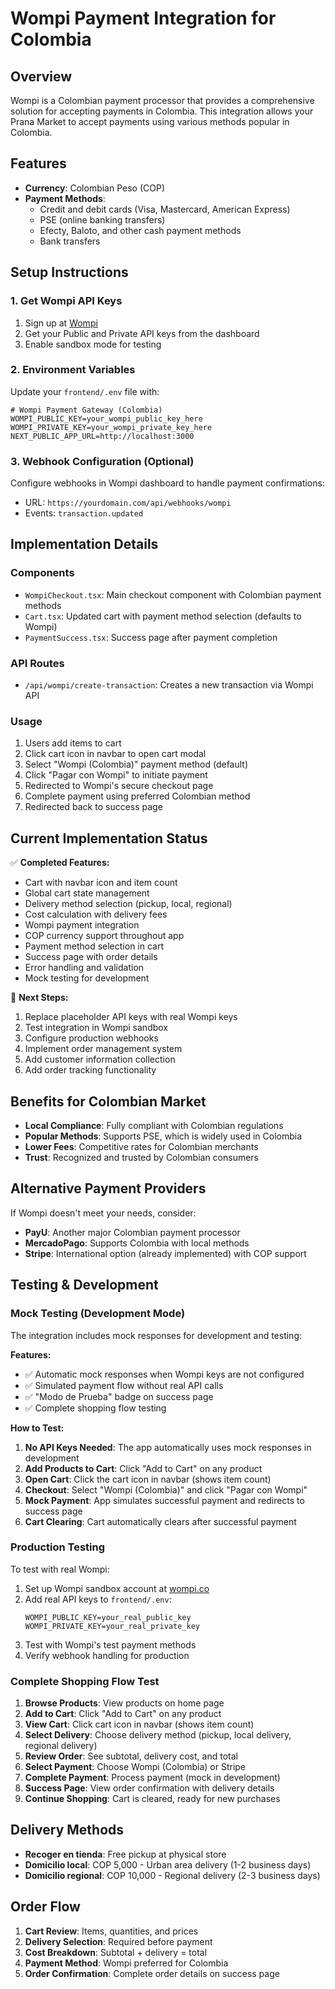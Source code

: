 # Wompi Payment Integration for Colombia

## Overview
Wompi is a Colombian payment processor that provides a comprehensive solution for accepting payments in Colombia. This integration allows your Prana Market to accept payments using various methods popular in Colombia.

## Features
- **Currency**: Colombian Peso (COP)
- **Payment Methods**:
  - Credit and debit cards (Visa, Mastercard, American Express)
  - PSE (online banking transfers)
  - Efecty, Baloto, and other cash payment methods
  - Bank transfers

## Setup Instructions

### 1. Get Wompi API Keys
1. Sign up at [Wompi](https://wompi.co/)
2. Get your Public and Private API keys from the dashboard
3. Enable sandbox mode for testing

### 2. Environment Variables
Update your `frontend/.env` file with:
```
# Wompi Payment Gateway (Colombia)
WOMPI_PUBLIC_KEY=your_wompi_public_key_here
WOMPI_PRIVATE_KEY=your_wompi_private_key_here
NEXT_PUBLIC_APP_URL=http://localhost:3000
```

### 3. Webhook Configuration (Optional)
Configure webhooks in Wompi dashboard to handle payment confirmations:
- URL: `https://yourdomain.com/api/webhooks/wompi`
- Events: `transaction.updated`

## Implementation Details

### Components
- `WompiCheckout.tsx`: Main checkout component with Colombian payment methods
- `Cart.tsx`: Updated cart with payment method selection (defaults to Wompi)
- `PaymentSuccess.tsx`: Success page after payment completion

### API Routes
- `/api/wompi/create-transaction`: Creates a new transaction via Wompi API

### Usage
1. Users add items to cart
2. Click cart icon in navbar to open cart modal
3. Select "Wompi (Colombia)" payment method (default)
4. Click "Pagar con Wompi" to initiate payment
5. Redirected to Wompi's secure checkout page
6. Complete payment using preferred Colombian method
7. Redirected back to success page

## Current Implementation Status
✅ **Completed Features:**
- Cart with navbar icon and item count
- Global cart state management
- Delivery method selection (pickup, local, regional)
- Cost calculation with delivery fees
- Wompi payment integration
- COP currency support throughout app
- Payment method selection in cart
- Success page with order details
- Error handling and validation
- Mock testing for development

🔄 **Next Steps:**
1. Replace placeholder API keys with real Wompi keys
2. Test integration in Wompi sandbox
3. Configure production webhooks
4. Implement order management system
5. Add customer information collection
6. Add order tracking functionality

## Benefits for Colombian Market
- **Local Compliance**: Fully compliant with Colombian regulations
- **Popular Methods**: Supports PSE, which is widely used in Colombia
- **Lower Fees**: Competitive rates for Colombian merchants
- **Trust**: Recognized and trusted by Colombian consumers

## Alternative Payment Providers
If Wompi doesn't meet your needs, consider:
- **PayU**: Another major Colombian payment processor
- **MercadoPago**: Supports Colombia with local methods
- **Stripe**: International option (already implemented) with COP support

## Testing & Development

### Mock Testing (Development Mode)
The integration includes mock responses for development and testing:

**Features:**
- ✅ Automatic mock responses when Wompi keys are not configured
- ✅ Simulated payment flow without real API calls
- ✅ "Modo de Prueba" badge on success page
- ✅ Complete shopping flow testing

**How to Test:**
1. **No API Keys Needed**: The app automatically uses mock responses in development
2. **Add Products to Cart**: Click "Add to Cart" on any product
3. **Open Cart**: Click the cart icon in navbar (shows item count)
4. **Checkout**: Select "Wompi (Colombia)" and click "Pagar con Wompi"
5. **Mock Payment**: App simulates successful payment and redirects to success page
6. **Cart Clearing**: Cart automatically clears after successful payment

### Production Testing
To test with real Wompi:
1. Set up Wompi sandbox account at [wompi.co](https://wompi.co)
2. Add real API keys to `frontend/.env`:
   ```
   WOMPI_PUBLIC_KEY=your_real_public_key
   WOMPI_PRIVATE_KEY=your_real_private_key
   ```
3. Test with Wompi's test payment methods
4. Verify webhook handling for production

### Complete Shopping Flow Test
1. **Browse Products**: View products on home page
2. **Add to Cart**: Click "Add to Cart" on any product
3. **View Cart**: Click cart icon in navbar (shows item count)
4. **Select Delivery**: Choose delivery method (pickup, local delivery, regional delivery)
5. **Review Order**: See subtotal, delivery cost, and total
6. **Select Payment**: Choose Wompi (Colombia) or Stripe
7. **Complete Payment**: Process payment (mock in development)
8. **Success Page**: View order confirmation with delivery details
9. **Continue Shopping**: Cart is cleared, ready for new purchases

## Delivery Methods
- **Recoger en tienda**: Free pickup at physical store
- **Domicilio local**: COP 5,000 - Urban area delivery (1-2 business days)
- **Domicilio regional**: COP 10,000 - Regional delivery (2-3 business days)

## Order Flow
1. **Cart Review**: Items, quantities, and prices
2. **Delivery Selection**: Required before payment
3. **Cost Breakdown**: Subtotal + delivery = total
4. **Payment Method**: Wompi preferred for Colombia
5. **Order Confirmation**: Complete order details on success page